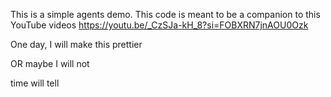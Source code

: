 This is a simple agents demo. This code is meant to be a companion to this YouTube videos https://youtu.be/_CzSJa-kH_8?si=FOBXRN7jnAOU0Ozk

One day, I will make this prettier

OR maybe I will not

time will tell 

